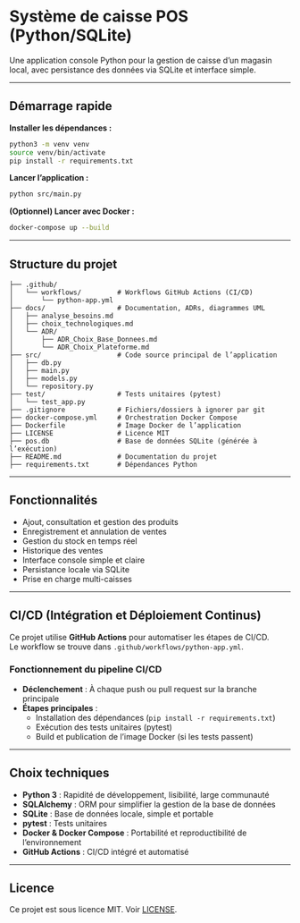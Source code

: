 # Système de caisse POS (Python/SQLite)

Une application console Python pour la gestion de caisse d’un magasin local, avec persistance des données via SQLite et interface simple.

---

## Démarrage rapide

**Installer les dépendances :**
```bash
python3 -m venv venv
source venv/bin/activate
pip install -r requirements.txt
```

**Lancer l’application :**
```bash
python src/main.py
```

**(Optionnel) Lancer avec Docker :**
```bash
docker-compose up --build
```

---

## Structure du projet

```
├── .github/
│   └── workflows/         # Workflows GitHub Actions (CI/CD)
│       └── python-app.yml
├── docs/                  # Documentation, ADRs, diagrammes UML
│   ├── analyse_besoins.md
│   ├── choix_technologiques.md
│   └── ADR/
│       ├── ADR_Choix_Base_Donnees.md
│       └── ADR_Choix_Plateforme.md
├── src/                   # Code source principal de l’application
│   ├── db.py
│   ├── main.py
│   ├── models.py
│   └── repository.py
├── test/                  # Tests unitaires (pytest)
│   └── test_app.py
├── .gitignore             # Fichiers/dossiers à ignorer par git
├── docker-compose.yml     # Orchestration Docker Compose
├── Dockerfile             # Image Docker de l’application
├── LICENSE                # Licence MIT
├── pos.db                 # Base de données SQLite (générée à l’exécution)
├── README.md              # Documentation du projet
├── requirements.txt       # Dépendances Python
```

---

## Fonctionnalités

- Ajout, consultation et gestion des produits
- Enregistrement et annulation de ventes
- Gestion du stock en temps réel
- Historique des ventes
- Interface console simple et claire
- Persistance locale via SQLite
- Prise en charge multi-caisses

---

## CI/CD (Intégration et Déploiement Continus)

Ce projet utilise **GitHub Actions** pour automatiser les étapes de CI/CD.  
Le workflow se trouve dans `.github/workflows/python-app.yml`.

### Fonctionnement du pipeline CI/CD

- **Déclenchement** : À chaque push ou pull request sur la branche principale
- **Étapes principales** :
  - Installation des dépendances (`pip install -r requirements.txt`)
  - Exécution des tests unitaires (pytest)
  - Build et publication de l’image Docker (si les tests passent)

---

## Choix techniques

- **Python 3** : Rapidité de développement, lisibilité, large communauté
- **SQLAlchemy** : ORM pour simplifier la gestion de la base de données
- **SQLite** : Base de données locale, simple et portable
- **pytest** : Tests unitaires
- **Docker & Docker Compose** : Portabilité et reproductibilité de l’environnement
- **GitHub Actions** : CI/CD intégré et automatisé

---

## Licence

Ce projet est sous licence MIT. Voir [LICENSE](LICENSE).